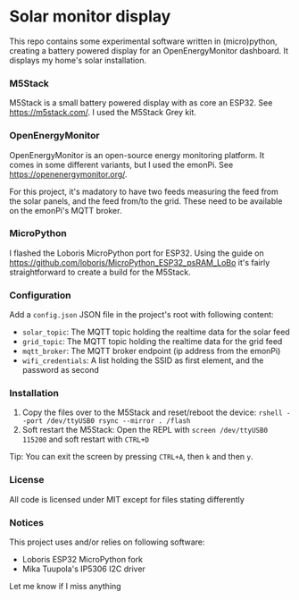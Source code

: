 # Solar monitor display

This repo contains some experimental software written in (micro)python, creating a battery powered display for an OpenEnergyMonitor dashboard. It displays my home's solar installation.

### M5Stack

M5Stack is a small battery powered display with as core an ESP32. See https://m5stack.com/. I used the M5Stack Grey kit.

### OpenEnergyMonitor

OpenEnergyMonitor is an open-source energy monitoring platform. It comes in some different variants, but I used the emonPi. See https://openenergymonitor.org/.

For this project, it's madatory to have two feeds measuring the feed from the solar panels, and the feed from/to the grid. These need to be available on the emonPi's MQTT broker.

### MicroPython

I flashed the Loboris MicroPython port for ESP32. Using the guide on https://github.com/loboris/MicroPython_ESP32_psRAM_LoBo it's fairly straightforward to create a build for the M5Stack.

### Configuration

Add a `config.json` JSON file in the project's root with following content:
* `solar_topic`: The MQTT topic holding the realtime data for the solar feed
* `grid_topic`: The MQTT topic holding the realtime data for the grid feed
* `mqtt_broker`: The MQTT broker endpoint (ip address from the emonPi)
* `wifi_credentials`: A list holding the SSID as first element, and the password as second

### Installation

1. Copy the files over to the M5Stack and reset/reboot the device: `rshell --port /dev/ttyUSB0 rsync --mirror . /flash`
2. Soft restart the M5Stack: Open the REPL with `screen /dev/ttyUSB0 115200` and soft restart with `CTRL+D`

Tip: You can exit the screen by pressing `CTRL+A`, then `k` and then `y`.

### License

All code is licensed under MIT except for files stating differently

### Notices

This project uses and/or relies on following software:
* Loboris ESP32 MicroPython fork
* Mika Tuupola's IP5306 I2C driver

Let me know if I miss anything
